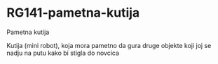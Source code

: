 # RG141-pametna-kutija
Pametna kutija

Kutija (mini robot), koja mora pametno da gura druge objekte 
koji joj se nadju na putu kako bi stigla do novcica
